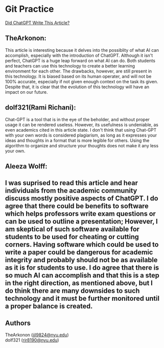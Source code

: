 # Git Practice
[Did ChatGPT Write This Article?](https://gwtoday.gwu.edu/did-chatgpt-write-article)

## TheArkonon:
This article is interesting because it delves into the possiblity of what AI can accomplish, especially with the introduction of ChatGPT. Although it isn't perfect, ChatGPT is a huge leap forward on what AI can do. Both students and teachers can use this technology to create a better learning environment for each other. The drawbacks, however, are still present in this technology. It is biased based on its human operater, and will not be 100% accurate, especially if not given enough context on the task its given. Despite that, it is clear that the evolution of this technology will have an impact on our future.

## dolf321(Rami Richani):
Chat-GPT is a tool that is in the eye of the beholder, and without proper usage it can be rendered useless. However, its usefulness is undeniable, as even academics cited in this article state. I don't think that using Chat-GPT with your own words is considered plagiarism, as long as it expresses your ideas and thoughts in a format that is more legible for others. Using the algorithm to organize and structure your thoughts does not make it any less your own.

## Aleeza Wolff:
I was suprised to read this article and hear individuals from the academic community discuss mostly positive aspects of ChatGPT. I do agree that there could be benefits to software which helps professors write exam questions or can be used to outline a presentation; However, I am skeptical of such software available for students to be used for cheating or cutting corners. Having software which could be used to write a paper could be dangerous for academic integrity and probably should not be as available as it is for students to use. I do agree that there is so much AI can accomplish and that this is a step in the right direction, as mentioned above, but I do think there are many downsides to such technology and it must be further monitored until a proper balance is created. 
---

## Authors
TheArkonon (jjl9824@nyu.edu) <br>
dolf321 (rir8190@nyu.edu)